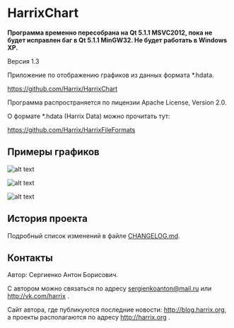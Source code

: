HarrixChart
===========

**Программа временно пересобрана на Qt 5.1.1 MSVC2012, пока не будет исправлен баг в Qt 5.1.1 MinGW32. Не будет работать в Windows XP.**

Версия 1.3

Приложение по отображению графиков из данных формата *.hdata.

https://github.com/Harrix/HarrixChart

Программа распространяется по лицензии Apache License, Version 2.0.

О формате *.hdata (Harrix Data) можно прочитать тут:

https://github.com/Harrix/HarrixFileFormats

Примеры графиков
----------------

![alt text](https://raw.github.com/Harrix/HarrixChart/master/images/PointsAndLine.png "Пример показа PointsAndLine.hdata")

![alt text](https://raw.github.com/Harrix/HarrixChart/master/images/Line_2.png "Пример показа Line_2.hdata")

![alt text](../blob/master/TwoIndependentLines.png "Пример показа TwoIndependentLines.hdata")

История проекта
---------------

Подробный список изменений в файле [CHANGELOG.md](../blob/master/CHANGELOG.md).

Контакты
--------

Автор: Сергиенко Антон Борисович.

С автором можно связаться по адресу sergienkoanton@mail.ru или  http://vk.com/harrix .

Сайт автора, где публикуются последние новости: http://blog.harrix.org, а проекты располагаются по адресу http://harrix.org .